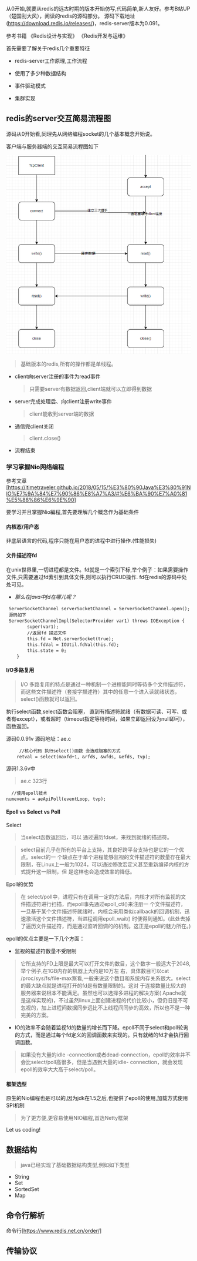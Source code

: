 从0开始,就要从redis的远古时期的版本开始仿写,代码简单,新人友好。参考B站UP（楚国刮大风），阅读的redis的源码部分。
源码下载地址(https://download.redis.io/releases/)，redis-server版本为0.091。

参考书籍 《Redis设计与实现》 《Redis开发与运维》

首先需要了解关于redis几个重要特征

- redis-server工作原理,工作流程

- 使用了多少种数据结构

- 事件驱动模式

- 集群实现

## redis的server交互简易流程图

源码从0开始看,同理先从网络编程socket的几个基本概念开始说。

客户端与服务器端的交互简易流程图如下

![server.png](redisImage/server.png)

> 基础版本的redis,所有的操作都是单线程。

- client向server注册的事件为read事件
  > 只需要server有数据返回,client端就可以立即得到数据
- server完成处理后、向client注册write事件
  > client能收到server端的数据
- 通信完client关闭
  > client.close()
- 流程结束

### 学习掌握Nio网络编程

参考文章 [https://itimetraveler.github.io/2018/05/15/%E3%80%90Java%E3%80%91NIO%E7%9A%84%E7%90%86%E8%A7%A3/#%E6%BA%90%E7%A0%81%E5%88%86%E6%9E%90]

要学习并且掌握Nio編程,首先要理解几个概念作为基础条件

#### 内核态/用户态

非底层语言的代码,程序只能在用户态的进程中进行操作.(性能损失)

#### 文件描述符fd

在unix世界里,一切进程都是文件。fd就是一个索引下标,举个例子：如果需要操作文件,只需要通过fd索引到具体文件,则可以执行CRUD操作. fd在redis的源码中处处可见。

- *那么在java中fd在哪儿呢？*

```shell
 ServerSocketChannel serverSocketChannel = ServerSocketChannel.open();
 源码如下
 ServerSocketChannelImpl(SelectorProvider var1) throws IOException {
        super(var1);
        //返回fd 描述文件
        this.fd = Net.serverSocket(true);
        this.fdVal = IOUtil.fdVal(this.fd);
        this.state = 0;
    }
```

#### I/O多路复用

> I/O 多路复用的特点是通过一种机制一个进程能同时等待多个文件描述符，而这些文件描述符（套接字描述符）其中的任意一个进入读就绪状态，select()函数就可以返回。

执行select函数,select函数会阻塞， 直到有描述符就绪（有数据可读、可写、或者有except），或者超时（timeout指定等待时间，如果立即返回设为null即可），函数返回。

源码0.0.91v 源码地址：ae.c

```shell
     //核心代码 执行select()函数 会造成阻塞的方式
    retval = select(maxfd+1, &rfds, &wfds, &efds, tvp);
```

源码1.3.6v中
> ae.c 323行

```shell
  //使用epoll技术
numevents = aeApiPoll(eventLoop, tvp);
```

#### Epoll vs Select vs Poll

Select
> 当select函数返回后，可以 通过遍历fdset，来找到就绪的描述符。

> select目前几乎在所有的平台上支持，其良好跨平台支持也是它的一个优点。select的一 个缺点在于单个进程能够监视的文件描述符的数量存在最大限制，在Linux上一般为1024，可以通过修改宏定义甚至重新编译内核的方式提升这一限制，但 是这样也会造成效率的降低。

Epoll的优势
> 在 select/poll中，进程只有在调用一定的方法后，内核才对所有监视的文件描述符进行扫描，而epoll事先通过epoll_ctl()来注册一 个文件描述符，
> 一旦基于某个文件描述符就绪时，内核会采用类似callback的回调机制，迅速激活这个文件描述符，当进程调用epoll_wait() 时便得到通知。(此处去掉了遍历文件描述符，而是通过监听回调的的机制。这正是epoll的魅力所在。)

epoll的优点主要是一下几个方面：

- 监视的描述符数量不受限制

> 它所支持的FD上限是最大可以打开文件的数目，这个数字一般远大于2048,举个例子,在1GB内存的机器上大约是10万左 右，具体数目可以cat /proc/sys/fs/file-max察看,一般来说这个数目和系统内存关系很大。select的最大缺点就是进程打开的fd是有数量限制的。这对 于连接数量比较大的服务器来说根本不能满足。虽然也可以选择多进程的解决方案( Apache就是这样实现的)，不过虽然linux上面创建进程的代价比较小，但仍旧是不可忽视的，加上进程间数据同步远比不上线程间同步的高效，所以也不是一种完美的方案。

- IO的效率不会随着监视fd的数量的增长而下降。epoll不同于select和poll轮询的方式，而是通过每个fd定义的回调函数来实现的。只有就绪的fd才会执行回调函数。

> 如果没有大量的idle -connection或者dead-connection，epoll的效率并不会比select/poll高很多，但是当遇到大量的idle- connection，就会发现epoll的效率大大高于select/poll。

#### 框架选型

原生的Nio编程也是可以的,因为jdk在1.5之后,也提供了epoll的使用,加载方式使用SPI机制

> 为了更方便,更容易使用NIO编程,首选Netty框架

Let us coding!

## 数据结构
> java已经实现了基础数据结构类型,例如如下类型
- String
- Set
- SortedSet
- Map

## 命令行解析
命令行[https://www.redis.net.cn/order/]

## 传输协议



















